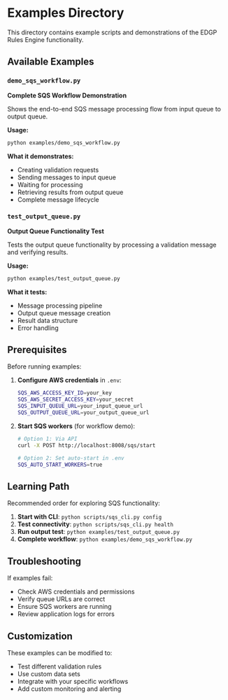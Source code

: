 # Examples Directory

This directory contains example scripts and demonstrations of the EDGP Rules Engine functionality.

## Available Examples

### `demo_sqs_workflow.py`
**Complete SQS Workflow Demonstration**

Shows the end-to-end SQS message processing flow from input queue to output queue.

**Usage:**
```bash
python examples/demo_sqs_workflow.py
```

**What it demonstrates:**
- Creating validation requests
- Sending messages to input queue
- Waiting for processing
- Retrieving results from output queue
- Complete message lifecycle

### `test_output_queue.py`
**Output Queue Functionality Test**

Tests the output queue functionality by processing a validation message and verifying results.

**Usage:**
```bash
python examples/test_output_queue.py
```

**What it tests:**
- Message processing pipeline
- Output queue message creation
- Result data structure
- Error handling

## Prerequisites

Before running examples:

1. **Configure AWS credentials** in `.env`:
   ```bash
   SQS_AWS_ACCESS_KEY_ID=your_key
   SQS_AWS_SECRET_ACCESS_KEY=your_secret
   SQS_INPUT_QUEUE_URL=your_input_queue_url
   SQS_OUTPUT_QUEUE_URL=your_output_queue_url
   ```

2. **Start SQS workers** (for workflow demo):
   ```bash
   # Option 1: Via API
   curl -X POST http://localhost:8008/sqs/start
   
   # Option 2: Set auto-start in .env
   SQS_AUTO_START_WORKERS=true
   ```

## Learning Path

Recommended order for exploring SQS functionality:

1. **Start with CLI**: `python scripts/sqs_cli.py config`
2. **Test connectivity**: `python scripts/sqs_cli.py health` 
3. **Run output test**: `python examples/test_output_queue.py`
4. **Complete workflow**: `python examples/demo_sqs_workflow.py`

## Troubleshooting

If examples fail:
- Check AWS credentials and permissions
- Verify queue URLs are correct
- Ensure SQS workers are running
- Review application logs for errors

## Customization

These examples can be modified to:
- Test different validation rules
- Use custom data sets
- Integrate with your specific workflows
- Add custom monitoring and alerting

